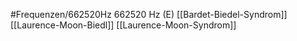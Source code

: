 #Frequenzen/662520Hz
662520 Hz (E)
[[Bardet-Biedel-Syndrom]]
[[Laurence-Moon-Biedl]]
[[Laurence-Moon-Syndrom]]